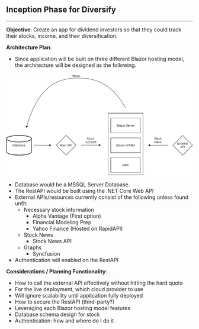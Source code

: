 ## Inception Phase for Diversify
__________________________________

**Objective**: Create an app for dividend investors so that they could track their stocks, income, and their diversification. 

**Architecture Plan**:
- Since application will be built on three different Blazor hosting model, the architecture will be designed as the following. <br>

![Architecture](Modeling.png)

- Database would be a MSSQL Server Database. 
- The RestAPI would be built using the .NET Core Web API
- External APIs/resources currently consist of the following unless found unfit:
    - Necessary stock information
        - Alpha Vantage (First option)
        - Financial Modeling Prep  
        - Yahoo Finance (Hosted on RapidAPI)
    - Stock News
        - Stock News API
    - Graphs 
        - Syncfusion 
- Authentication will enabled on the RestAPI

**Considerations / Planning Functionality**:
- How to call the external API effectively without hitting the hard quota
- For the live deployment, which cloud provider to use
- Will ignore scalability until application fully deployed
- How to secure the RestAPI (third-party?)
- Leveraging each Blazor hosting model features
- Database schema design for stock 
- Authentication: how and where do I do it 

